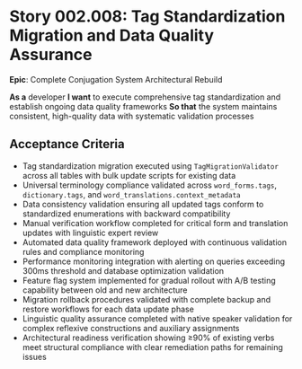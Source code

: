 # Story 002.008: Tag Standardization Migration and Data Quality Assurance

**Epic**: Complete Conjugation System Architectural Rebuild

**As a** developer
**I want** to execute comprehensive tag standardization and establish ongoing data quality frameworks
**So that** the system maintains consistent, high-quality data with systematic validation processes

## Acceptance Criteria
- Tag standardization migration executed using `TagMigrationValidator` across all tables with bulk update scripts for existing data
- Universal terminology compliance validated across `word_forms.tags`, `dictionary.tags`, and `word_translations.context_metadata`
- Data consistency validation ensuring all updated tags conform to standardized enumerations with backward compatibility
- Manual verification workflow completed for critical form and translation updates with linguistic expert review
- Automated data quality framework deployed with continuous validation rules and compliance monitoring
- Performance monitoring integration with alerting on queries exceeding 300ms threshold and database optimization validation
- Feature flag system implemented for gradual rollout with A/B testing capability between old and new architecture
- Migration rollback procedures validated with complete backup and restore workflows for each data update phase
- Linguistic quality assurance completed with native speaker validation for complex reflexive constructions and auxiliary assignments
- Architectural readiness verification showing ≥90% of existing verbs meet structural compliance with clear remediation paths for remaining issues
